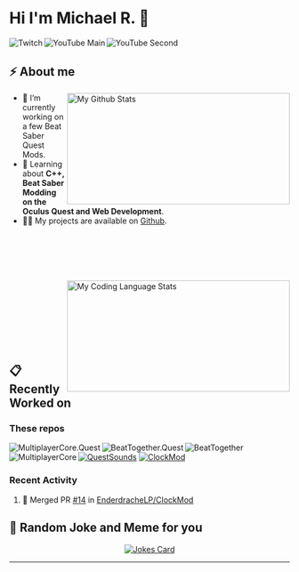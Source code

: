 <h1> Hi I'm Michael R. 👋</h2>

<a href="https://twitch.tv/EnderdracheLP" target=”_blank” rel=”noreferrer”>
  <img align="left" src="https://img.shields.io/twitch/status/EnderdracheLP?style=flat-square" alt="Twitch">
</a>

<a href="https://www.youtube.com/channel/UC-408exk-OexJCJC2JINS4Q" target=”_blank” rel=”noreferrer”>
  <img align="left" src="https://img.shields.io/youtube/channel/subscribers/UC-408exk-OexJCJC2JINS4Q?label=YouTube%20Main&style=flat-square" alt="YouTube Main">
</a>

<a href="https://www.youtube.com/EnderdracheLP" target=”_blank” rel=”noreferrer”>
  <img align="left" src="https://img.shields.io/youtube/channel/subscribers/UCd2H6dfKYhfNizMKuEJ3Sdw?label=YouTube%20Second&style=flat-square" alt="YouTube Second">
</a>
<br>

<h2>⚡️ About me</h2>
<a href="#%EF%B8%8F-about-me">
  <img align="right" width=400 height=200 src="https://github-readme-stats.vercel.app/api/?username=Michael-R-ELP&count_private=true&theme=nord&show_icons=true&include_all_commits=true" alt="My Github Stats"></a>
<ul>
<li>🔭 I’m currently working on a few Beat Saber Quest Mods.</li>
<li>🧐 Learning about <strong>C++, Beat Saber Modding on the Oculus Quest and Web Development</strong>.</li>
<li>👨‍💻 My projects are available on <a href="https://github.com/michael-r-elp?tab=repositories">Github</a>.</li>
</ul>
  <br><br><br><br><br><a href="#%EF%B8%8F-about-me">
  <img align="right" width=400 height=200 src="https://github-readme-stats.vercel.app/api/top-langs/?username=michael-r-elp&langs_count=5&layout=compact&theme=nord" alt="My Coding Language Stats"></a>
<br><br><br><br><br><br><br>
<h2>📋 Recently Worked on</h2>


### These repos

<a href="https://github.com/EnderdracheLP/MultplayerCore.Quest">
  <img align="left" src="https://github-readme-stats.vercel.app/api/pin/?username=EnderdracheLP&repo=MultiplayerCore.Quest&theme=nord&show_owner=true" alt="MultiplayerCore.Quest">
</a>

<a href="https://github.com/BeatTogether/BeatTogether.Quest">
  <img align="left" src="https://github-readme-stats.vercel.app/api/pin/?username=BeatTogether&repo=BeatTogether.Quest&theme=nord&show_owner=true" alt="BeatTogether.Quest">
</a>

<a href="https://github.com/BeatTogether/BeatTogether">
  <img align="left" src="https://github-readme-stats.vercel.app/api/pin/?username=BeatTogether&repo=BeatTogether&theme=nord&show_owner=true" alt="BeatTogether">
</a>

<a href="https://github.com/Goobwabber/MultiplayerCore">
  <img align="left" src="https://github-readme-stats.vercel.app/api/pin/?username=Goobwabber&repo=MultiplayerCore&theme=nord&show_owner=true" alt="MultiplayerCore">
</a>


<!--[![MultiplayerCore.Quest](https://github-readme-stats.vercel.app/api/pin/?username=EnderdracheLP&repo=MultiplayerCore.Quest&theme=nord&show_owner=true)](https://github.com/EnderdracheLP/MultiplayerCore.Quest)-->
[![QuestSounds](https://github-readme-stats.vercel.app/api/pin/?username=EnderdracheLP&repo=QuestSounds&theme=nord&show_owner=true)](https://github.com/EnderdracheLP/QuestSounds)
[![ClockMod](https://github-readme-stats.vercel.app/api/pin/?username=EnderdracheLP&repo=ClockMod&theme=nord&show_owner=true)](https://github.com/EnderdracheLP/ClockMod)

<!--[![QuestSounds](https://github-readme-stats.vercel.app/api/pin/?username=EnderdracheLP&repo=BeatSaberServerBrowserQuest&theme=nord)](/../../../BeatSaberServerBrowserQuest)-->
<!--
[![SongDownloader](https://github-readme-stats.vercel.app/api/pin/?username=darknight1050&repo=SongDownloader&show_owner=true&theme=nord)](https://github.com/darknight1050/SongDownloader)

[![QuestSounds](https://github-readme-stats.vercel.app/api/pin/?username=EnderdracheLP&repo=QuestSounds&theme=nord)](https://github.com/EnderdracheLP/QuestSounds)


<a href="https://github.com/EnderdracheLP/streamer-tools">
  <img align="left" src="https://github-readme-stats.vercel.app/api/pin/?username=EnderdracheLP&repo=Streamer-Tools&theme=nord" alt="Streamer-Tools">
</a>

[![Streamer-Tools](https://github-readme-stats.vercel.app/api/pin/?username=EnderdracheLP&repo=Streamer-Tools)](https://github.com/EnderdracheLP/streamer-tools)

[![ClockMod](https://github-readme-stats.vercel.app/api/pin/?username=EnderdracheLP&repo=ClockMod&theme=nord)](https://github.com/EnderdracheLP/ClockMod)
-->


### Recent Activity

<!--START_SECTION:activity-->
1. 🎉 Merged PR [#14](https://github.com/EnderdracheLP/ClockMod/pull/14) in [EnderdracheLP/ClockMod](https://github.com/EnderdracheLP/ClockMod)
<!--END_SECTION:activity-->

<h2>🤣 Random Joke and Meme for you</h2>
<p align="center">
<a href="#-random-joke-and-meme-for-you">
  <img src="https://readme-jokes.vercel.app/api" alt="Jokes Card">
<!--<img width=500 src='https://random-memer.elp.quest/' title="Meme" alt="Please refresh the page if the meme doesn't show up.">
  </a></p>-->
  
<!--
Not Setup, needs account at https://wakatime.com
[![My wakatime stats](https://github-readme-stats.vercel.app/api/wakatime?username=EnderdracheLP)]()
-->
----
<!--
**EnderdracheLP/EnderdracheLP** is a ✨ _special_ ✨ repository because its `README.md` (this file) appears on your GitHub profile.

Here are some ideas to get you started:

- 🔭 I’m currently working on ...
- 🌱 I’m currently learning ...
- 👯 I’m looking to collaborate on ...
- 🤔 I’m looking for help with ...
- 💬 Ask me about ...
- 📫 How to reach me: ...
- 😄 Pronouns: ...
- ⚡ Fun fact: ...
-->
